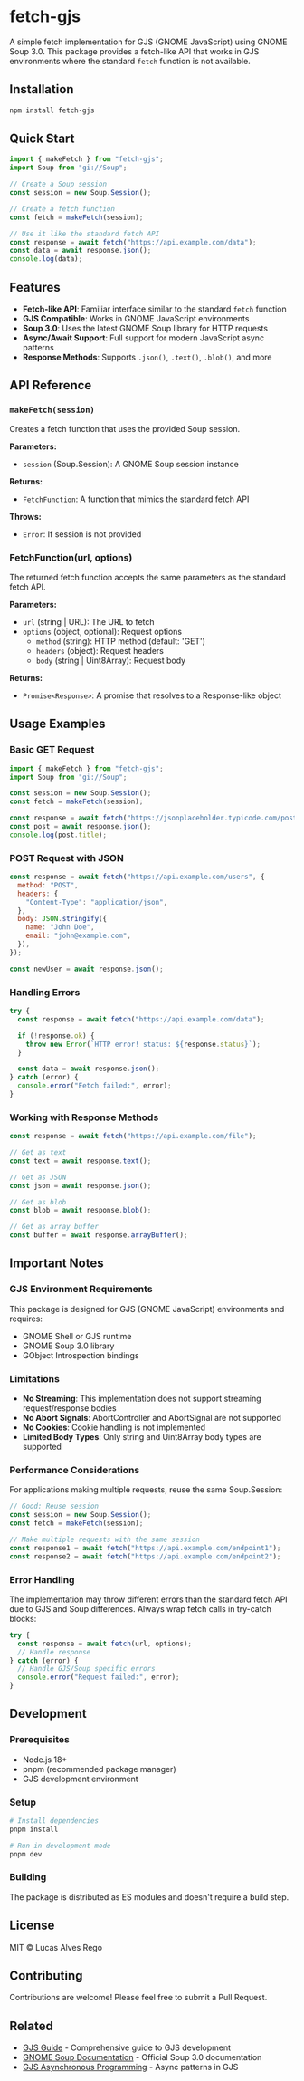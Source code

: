 # fetch-gjs

A simple fetch implementation for GJS (GNOME JavaScript) using GNOME Soup 3.0. This package provides a fetch-like API that works in GJS environments where the standard `fetch` function is not available.

## Installation

```bash
npm install fetch-gjs
```

## Quick Start

```javascript
import { makeFetch } from "fetch-gjs";
import Soup from "gi://Soup";

// Create a Soup session
const session = new Soup.Session();

// Create a fetch function
const fetch = makeFetch(session);

// Use it like the standard fetch API
const response = await fetch("https://api.example.com/data");
const data = await response.json();
console.log(data);
```

## Features

- **Fetch-like API**: Familiar interface similar to the standard `fetch` function
- **GJS Compatible**: Works in GNOME JavaScript environments
- **Soup 3.0**: Uses the latest GNOME Soup library for HTTP requests
- **Async/Await Support**: Full support for modern JavaScript async patterns
- **Response Methods**: Supports `.json()`, `.text()`, `.blob()`, and more

## API Reference

### `makeFetch(session)`

Creates a fetch function that uses the provided Soup session.

**Parameters:**

- `session` (Soup.Session): A GNOME Soup session instance

**Returns:**

- `FetchFunction`: A function that mimics the standard fetch API

**Throws:**

- `Error`: If session is not provided

### FetchFunction(url, options)

The returned fetch function accepts the same parameters as the standard fetch API.

**Parameters:**

- `url` (string | URL): The URL to fetch
- `options` (object, optional): Request options
  - `method` (string): HTTP method (default: 'GET')
  - `headers` (object): Request headers
  - `body` (string | Uint8Array): Request body

**Returns:**

- `Promise<Response>`: A promise that resolves to a Response-like object

## Usage Examples

### Basic GET Request

```javascript
import { makeFetch } from "fetch-gjs";
import Soup from "gi://Soup";

const session = new Soup.Session();
const fetch = makeFetch(session);

const response = await fetch("https://jsonplaceholder.typicode.com/posts/1");
const post = await response.json();
console.log(post.title);
```

### POST Request with JSON

```javascript
const response = await fetch("https://api.example.com/users", {
  method: "POST",
  headers: {
    "Content-Type": "application/json",
  },
  body: JSON.stringify({
    name: "John Doe",
    email: "john@example.com",
  }),
});

const newUser = await response.json();
```

### Handling Errors

```javascript
try {
  const response = await fetch("https://api.example.com/data");

  if (!response.ok) {
    throw new Error(`HTTP error! status: ${response.status}`);
  }

  const data = await response.json();
} catch (error) {
  console.error("Fetch failed:", error);
}
```

### Working with Response Methods

```javascript
const response = await fetch("https://api.example.com/file");

// Get as text
const text = await response.text();

// Get as JSON
const json = await response.json();

// Get as blob
const blob = await response.blob();

// Get as array buffer
const buffer = await response.arrayBuffer();
```

## Important Notes

### GJS Environment Requirements

This package is designed for GJS (GNOME JavaScript) environments and requires:

- GNOME Shell or GJS runtime
- GNOME Soup 3.0 library
- GObject Introspection bindings

### Limitations

- **No Streaming**: This implementation does not support streaming request/response bodies
- **No Abort Signals**: AbortController and AbortSignal are not supported
- **No Cookies**: Cookie handling is not implemented
- **Limited Body Types**: Only string and Uint8Array body types are supported

### Performance Considerations

For applications making multiple requests, reuse the same Soup.Session:

```javascript
// Good: Reuse session
const session = new Soup.Session();
const fetch = makeFetch(session);

// Make multiple requests with the same session
const response1 = await fetch("https://api.example.com/endpoint1");
const response2 = await fetch("https://api.example.com/endpoint2");
```

### Error Handling

The implementation may throw different errors than the standard fetch API due to GJS and Soup differences. Always wrap fetch calls in try-catch blocks:

```javascript
try {
  const response = await fetch(url, options);
  // Handle response
} catch (error) {
  // Handle GJS/Soup specific errors
  console.error("Request failed:", error);
}
```

## Development

### Prerequisites

- Node.js 18+
- pnpm (recommended package manager)
- GJS development environment

### Setup

```bash
# Install dependencies
pnpm install

# Run in development mode
pnpm dev
```

### Building

The package is distributed as ES modules and doesn't require a build step.

## License

MIT © Lucas Alves Rego

## Contributing

Contributions are welcome! Please feel free to submit a Pull Request.

## Related

- [GJS Guide](https://gjs.guide/) - Comprehensive guide to GJS development
- [GNOME Soup Documentation](https://libsoup.gnome.org/libsoup-3.0/index.html) - Official Soup 3.0 documentation
- [GJS Asynchronous Programming](https://gjs.guide/guides/gjs/asynchronous-programming.html) - Async patterns in GJS
